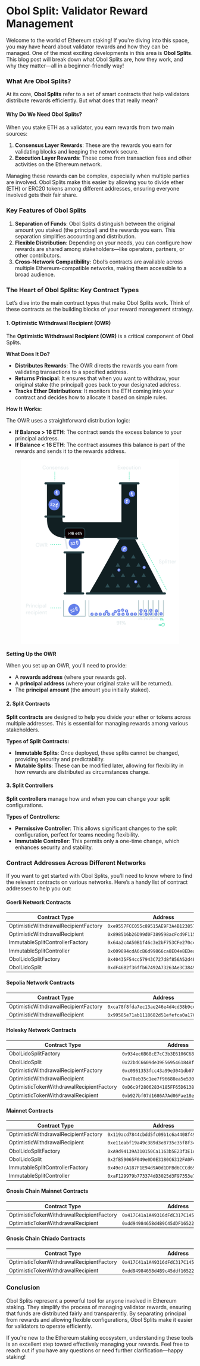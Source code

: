 # Obol Split: Validator Reward Management

Welcome to the world of Ethereum staking! If you're diving into this space, you may have heard about validator rewards and how they can be managed. One of the most exciting developments in this area is **Obol Splits**. This blog post will break down what Obol Splits are, how they work, and why they matter—all in a beginner-friendly way!

### What Are Obol Splits?

At its core, **Obol Splits** refer to a set of smart contracts that help validators distribute rewards efficiently. But what does that really mean?

#### Why Do We Need Obol Splits?

When you stake ETH as a validator, you earn rewards from two main sources:

1. **Consensus Layer Rewards**: These are the rewards you earn for validating blocks and keeping the network secure.
2. **Execution Layer Rewards**: These come from transaction fees and other activities on the Ethereum network.

Managing these rewards can be complex, especially when multiple parties are involved. Obol Splits make this easier by allowing you to divide ether (ETH) or ERC20 tokens among different addresses, ensuring everyone involved gets their fair share.

### Key Features of Obol Splits

1. **Separation of Funds**: Obol Splits distinguish between the original amount you staked (the principal) and the rewards you earn. This separation simplifies accounting and distribution.
2. **Flexible Distribution**: Depending on your needs, you can configure how rewards are shared among stakeholders—like operators, partners, or other contributors.
3. **Cross-Network Compatibility**: Obol’s contracts are available across multiple Ethereum-compatible networks, making them accessible to a broad audience.

### The Heart of Obol Splits: Key Contract Types

Let’s dive into the main contract types that make Obol Splits work. Think of these contracts as the building blocks of your reward management strategy.

#### 1. Optimistic Withdrawal Recipient (OWR)

The **Optimistic Withdrawal Recipient (OWR)** is a critical component of Obol Splits.

**What Does It Do?**

* **Distributes Rewards**: The OWR directs the rewards you earn from validating transactions to a specified address.
* **Returns Principal**: It ensures that when you want to withdraw, your original stake (the principal) goes back to your designated address.
* **Tracks Ether Distributions**: It monitors the ETH coming into your contract and decides how to allocate it based on simple rules.

**How It Works:**

The OWR uses a straightforward distribution logic:

* **If Balance > 16 ETH**: The contract sends the excess balance to your principal address.
* **If Balance < 16 ETH**: The contract assumes this balance is part of the rewards and sends it to the rewards address.

<figure><img src="../.gitbook/assets/image (37).png" alt=""><figcaption></figcaption></figure>

**Setting Up the OWR**

When you set up an OWR, you'll need to provide:

* A **rewards address** (where your rewards go).
* A **principal address** (where your original stake will be returned).
* The **principal amount** (the amount you initially staked).

#### 2. Split Contracts

**Split contracts** are designed to help you divide your ether or tokens across multiple addresses. This is essential for managing rewards among various stakeholders.

**Types of Split Contracts:**

* **Immutable Splits**: Once deployed, these splits cannot be changed, providing security and predictability.
* **Mutable Splits**: These can be modified later, allowing for flexibility in how rewards are distributed as circumstances change.

#### 3. Split Controllers

**Split controllers** manage how and when you can change your split configurations.

**Types of Controllers:**

* **Permissive Controller**: This allows significant changes to the split configuration, perfect for teams needing flexibility.
* **Immutable Controller**: This permits only a one-time change, which enhances security and stability.

### Contract Addresses Across Different Networks

If you want to get started with Obol Splits, you’ll need to know where to find the relevant contracts on various networks. Here’s a handy list of contract addresses to help you out:

#### Goerli Network Contracts

| Contract Type                        | Address                                      |
| ------------------------------------ | -------------------------------------------- |
| OptimisticWithdrawalRecipientFactory | `0xe9557FCC055c89515AE9F3A4B1238575Fcd80c26` |
| OptimisticWithdrawalRecipient        | `0x898516b26D99d0F389598acFcd9F115Ab8184Fe3` |
| ImmutableSplitControllerFactory      | `0x64a2c4A50B1f46c3e2bF753CFe270ceB18b5e18f` |
| ImmutableSplitController             | `0x009894cdA6cB6d99866ca8E04e8EDeabd625712F` |
| ObolLidoSplitFactory                 | `0x40435F54cc57943C727d8f856A52d4E55501cA8C` |
| ObolLidoSplit                        | `0xdF46B2f36ffb67492A73263Ae3C3849B99DA9967` |

#### Sepolia Network Contracts

| Contract Type                        | Address                                      |
| ------------------------------------ | -------------------------------------------- |
| OptimisticWithdrawalRecipientFactory | `0xca78f8fda7ec13ae246e4d4cd38b9ce25a12e64a` |
| OptimisticWithdrawalRecipient        | `0x99585e71ab1118682d51efefca0a170c70eef0d6` |

#### Holesky Network Contracts

| Contract Type                             | Address                                      |
| ----------------------------------------- | -------------------------------------------- |
| ObolLidoSplitFactory                      | `0x934ec6B68cE7cC3b3E6106C686B5ad808ED26449` |
| ObolLidoSplit                             | `0x22bdC6609de39E569546184Bff4ba4716d34fEBd` |
| OptimisticWithdrawalRecipientFactory      | `0xc0961353fcc43a99e3041db07ac646720e116256` |
| OptimisticWithdrawalRecipient             | `0xa70eb35c1ee7f96688ea5e530ddf1ebedd0c8259` |
| OptimisticTokenWithdrawalRecipientFactory | `0xD6c9f28062834185FF65D61388D9E2d9D804Fc03` |
| OptimisticTokenWithdrawalRecipient        | `0xb927bf07d1686A7Ad06Fae18e632232a8498F0f6` |

#### Mainnet Contracts

| Contract Type                        | Address                                      |
| ------------------------------------ | -------------------------------------------- |
| OptimisticWithdrawalRecipientFactory | `0x119acd7844cbdd5fc09b1c6a4408f490c8f7f522` |
| OptimisticWithdrawalRecipient        | `0xe11eabf19a49c389d3e8735c35f8f34f28bdcb22` |
| ObolLidoSplitFactory                 | `0xA9d94139A310150Ca1163b5E23f3E1dbb7D9E2A6` |
| ObolLidoSplit                        | `0x2fB59065F049e0D0E3180C6312FA0FeB5Bbf0FE3` |
| ImmutableSplitControllerFactory      | `0x49e7cA187F1E94d9A0d1DFBd6CCCd69Ca17F56a4` |
| ImmutableSplitController             | `0xaF129979b773374dD3025d3F97353e73B0A6Cc8d` |

#### Gnosis Chain Mainnet Contracts

| Contract Type                             | Address                                      |
| ----------------------------------------- | -------------------------------------------- |
| OptimisticTokenWithdrawalRecipientFactory | `0x417C41a1A49316dFdC317C1459d04C9959a67972` |
| OptimisticTokenWithdrawalRecipient        | `0xdd94984658d4B9C45dDF1652287c15A672021894` |

#### Gnosis Chain Chiado Contracts

| Contract Type                             | Address                                      |
| ----------------------------------------- | -------------------------------------------- |
| OptimisticTokenWithdrawalRecipientFactory | `0x417C41a1A49316dFdC317C1459d04C9959a67972` |
| OptimisticTokenWithdrawalRecipient        | `0xdd94984658d4B9c45ddf1652287c15a672021894` |

### Conclusion

Obol Splits represent a powerful tool for anyone involved in Ethereum staking. They simplify the process of managing validator rewards, ensuring that funds are distributed fairly and transparently. By separating principal from rewards and allowing flexible configurations, Obol Splits make it easier for validators to operate efficiently.

If you're new to the Ethereum staking ecosystem, understanding these tools is an excellent step toward effectively managing your rewards. Feel free to reach out if you have any questions or need further clarification—happy staking!
